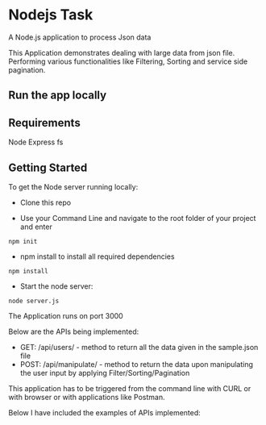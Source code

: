 # Nodejs Task
A Node.js application to process Json data

This Application demonstrates dealing with large data from json file. Performing various functionalities like Filtering, Sorting and service side pagination.

## Run the app locally

## Requirements

Node 
Express 
fs

## Getting Started

To get the Node server running locally:

* Clone this repo

* Use your Command Line and navigate to the root folder of your project and enter

```
npm init
```

* npm install to install all required dependencies

```
npm install
```
* Start the node server:

```
node server.js
```
The Application runs on port 3000

Below are the APIs being implemented:

* GET: /api/users/ - method to return all the data given in the sample.json file
* POST: /api/manipulate/ - method to return the data upon manipulating the user input by applying Filter/Sorting/Pagination

This application has to be triggered from the command line with CURL or with browser or with applications like Postman.

Below I have included the examples of APIs implemented:







